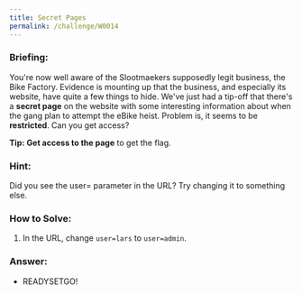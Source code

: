 ```yaml
---
title: Secret Pages
permalink: /challenge/W0014
---
```


### Briefing: 
You're now well aware of the Slootmaekers supposedly legit business, the Bike Factory. Evidence is mounting up that the business, and especially its website, have quite a few things to hide. We've just had a tip-off that there's a **secret page** on the website with some interesting information about when the gang plan to attempt the eBike heist. Problem is, it seems to be **restricted**. Can you get access?

**Tip:** **Get access to the page** to get the flag.

### Hint:
Did you see the user= parameter in the URL? Try changing it to something else.

### How to Solve: 
1. In the URL, change `user=lars` to `user=admin`.

### Answer:
- READYSETGO!